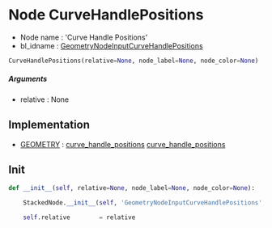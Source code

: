 # Node CurveHandlePositions

- Node name : 'Curve Handle Positions'
- bl_idname : [GeometryNodeInputCurveHandlePositions](https://docs.blender.org/api/current/bpy.types.GeometryNodeInputCurveHandlePositions.html)


``` python
CurveHandlePositions(relative=None, node_label=None, node_color=None)
```
##### Arguments

- relative : None

## Implementation

- [GEOMETRY](/docs/GeoNodes/socket_GEOMETRY.md) : [curve_handle_positions](/docs/GeoNodes/socket_GEOMETRY.md#curve_handle_positions) [curve_handle_positions](/docs/GeoNodes/socket_GEOMETRY.md#curve_handle_positions)

## Init

``` python
def __init__(self, relative=None, node_label=None, node_color=None):

    StackedNode.__init__(self, 'GeometryNodeInputCurveHandlePositions', node_label=node_label, node_color=node_color)

    self.relative        = relative
```
